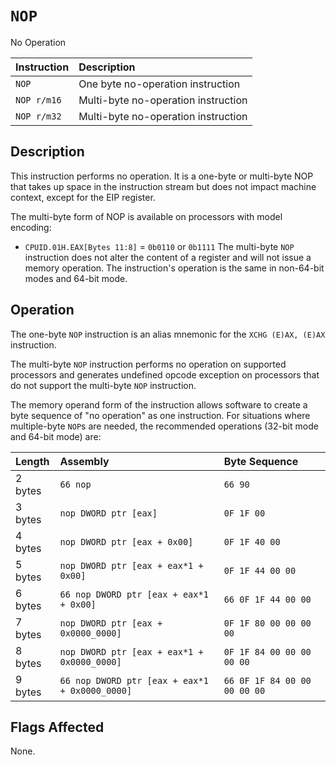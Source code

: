 # `NOP`
No Operation

| Instruction | Description                         |
| :---------- | :---------------------------------- |
| `NOP`       | One byte no-operation instruction   |
| `NOP r/m16` | Multi-byte no-operation instruction |
| `NOP r/m32` | Multi-byte no-operation instruction |

## Description
This instruction performs no operation. It is a one-byte or multi-byte NOP that takes up space in the instruction stream but does not impact machine context, except for the EIP register.

The multi-byte form of NOP is available on processors with model encoding:
* `CPUID.01H.EAX[Bytes 11:8]` = `0b0110` or `0b1111`
The multi-byte `NOP` instruction does not alter the content of a register and will not issue a memory operation. The instruction's operation is the same in non-64-bit modes and 64-bit mode.

## Operation
The one-byte `NOP` instruction is an alias mnemonic for the `XCHG (E)AX, (E)AX` instruction.

The multi-byte `NOP` instruction performs no operation on supported processors and generates undefined opcode exception on processors that do not support the multi-byte `NOP` instruction.

The memory operand form of the instruction allows software to create a byte sequence of "no operation" as one instruction. For situations where multiple-byte `NOP`s are needed, the recommended operations (32-bit mode and 64-bit mode) are:

| Length  | Assembly                                       | Byte Sequence                |
| :------ | :--------------------------------------------- | :--------------------------- |
| 2 bytes | `66 nop`                                       | `66 90`                      |
| 3 bytes | `nop DWORD ptr [eax]`                          | `0F 1F 00`                   |
| 4 bytes | `nop DWORD ptr [eax + 0x00]`                   | `0F 1F 40 00`                |
| 5 bytes | `nop DWORD ptr [eax + eax*1 + 0x00]`           | `0F 1F 44 00 00`             |
| 6 bytes | `66 nop DWORD ptr [eax + eax*1 + 0x00]`        | `66 0F 1F 44 00 00`          |
| 7 bytes | `nop DWORD ptr [eax + 0x0000_0000]`            | `0F 1F 80 00 00 00 00`       |
| 8 bytes | `nop DWORD ptr [eax + eax*1 + 0x0000_0000]`    | `0F 1F 84 00 00 00 00 00`    |
| 9 bytes | `66 nop DWORD ptr [eax + eax*1 + 0x0000_0000]` | `66 0F 1F 84 00 00 00 00 00` |

## Flags Affected
None.

